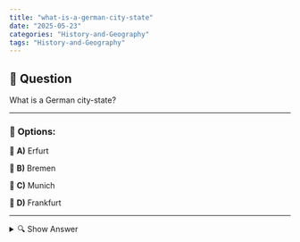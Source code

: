 ```yaml
---
title: "what-is-a-german-city-state"
date: "2025-05-23"
categories: "History-and-Geography"
tags: "History-and-Geography"
---
```


## 📌 **Question**

What is a German city-state?



---

### 📝 **Options:**

🔘 **A)** Erfurt

🔘 **B)** Bremen

🔘 **C)** Munich

🔘 **D)** Frankfurt

---

<details>
  <summary>🔍 Show Answer</summary>

  <p>
💡  <b>Correct Answer:</b>  b
  </p>
  <p>
    📖<b>Explanation:</b>
    
  </p>
</details>
